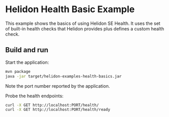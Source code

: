 # Helidon Health Basic Example

This example shows the basics of using Helidon SE Health. It uses the
set of built-in health checks that Helidon provides plus defines a
custom health check.

## Build and run

Start the application:

```bash
mvn package
java -jar target/helidon-examples-health-basics.jar
```

Note the port number reported by the application.

Probe the health endpoints:

```bash
curl -X GET http://localhost:PORT/health/
curl -X GET http://localhost:PORT/health/ready

